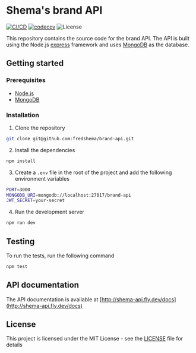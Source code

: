 # Shema's brand API

[![CI/CD](https://github.com/fredshema/brand-api/actions/workflows/ci.yaml/badge.svg)](https://github.com/fredshema/brand-api/actions/workflows/ci.yaml) [![codecov](https://codecov.io/gh/fredshema/brand-api/graph/badge.svg?token=PRR2CURFSU)](https://codecov.io/gh/fredshema/brand-api) ![License](https://img.shields.io/github/license/fredshema/brand-api)

This repository contains the source code for the brand API. The API is built using the Node.js [express](https://expressjs.com/) framework and uses [MongoDB](https://www.mongodb.com/) as the database.

## Getting started

### Prerequisites

- [Node.js](https://nodejs.org/en/)
- [MongoDB](https://www.mongodb.com/)

### Installation

1. Clone the repository

```sh
git clone git@github.com:fredshema/brand-api.git
```

2. Install the dependencies

```sh
npm install
```

3. Create a `.env` file in the root of the project and add the following environment variables

```sh
PORT=3000
MONGODB_URI=mongodb://localhost:27017/brand-api
JWT_SECRET=your-secret
```

4. Run the development server

```sh
npm run dev
```

## Testing

To run the tests, run the following command

```sh
npm test
```

## API documentation

The API documentation is available at [http://shema-api.fly.dev/docs](http://shema-api.fly.dev/docs)

## License

This project is licensed under the MIT License - see the [LICENSE](LICENSE) file for details